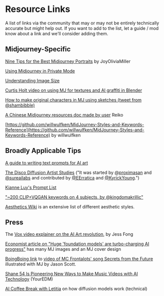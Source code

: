 # Resource Links

A list of links via the community that may or may not be entirely technically accurate but might help out. If you want to add to the list, let a guide / mod know about a link and we'll consider adding them.&#x20;



## Midjourney-Specific



[Nine Tips for the Best Midjourney Portraits](https://www.betchashesews.com/2022/06/05/midjourney-portraits/) by JoyOliviaMiller

[Using Midjourney in Private Mode](https://weirdwonderfulai.art/resources/midjourney-private-mode/)

[Understanding Image Size](understanding-image-size.md#image-dimensions)

[Curtis Holt video on using MJ for textures and AI graffiti in Blender](https://www.youtube.com/watch?v=6Dmn5Tokv8A)

[How to make original characters in MJ using sketches (tweet from @shambibble)](https://twitter.com/shambibble/status/1537499258554925059)

[A Chinese Midjourney resources doc made by user](https://sites.google.com/view/midjourney-resource-tips/%E9%A6%96%E9%A0%81) Reiko

[https://github.com/willwulfken/MidJourney-Styles-and-Keywords-Reference](https://github.com/willwulfken/MidJourney-Styles-and-Keywords-Reference) by willwulfken

## Broadly Applicable Tips

[A guide to writing text prompts for AI art](https://docs.google.com/document/d/1XUT2G9LmkZataHFzmuOtRXnuWBfhvXDAo8DkS--8tec/edit)

[The Disco Diffusion Artist Studies](https://weirdwonderfulai.art/resources/disco-diffusion-70-plus-artist-studies/) ("It was started by [@proximasan](https://twitter.com/proximasan) and [@sureailabs](https://twitter.com/sureailabs) and contributed by [@EErratica](https://twitter.com/EErratica) and [@KyrickYoung](https://twitter.com/KyrickYoung).")

[Kianne Luy's Prompt List](https://docs.google.com/document/d/1kuKBiifAm\_UVipAjJjqOSfMcmyjvfHdD/edit)

["\~200 CLIP+VQGAN keywords on 4 subjects, by @kingdomakrillic"](https://imgur.com/a/SALxbQm)

[Aesthetics Wiki](https://aesthetics.fandom.com/wiki/Special:AllPages) is an extensive list of different aesthetic styles.



## Press

The [Vox video explainer on the AI Art revolution](https://www.youtube.com/watch?v=SVcsDDABEkM), by Jess Fong

[Economist article on "Huge 'foundation models' are turbo-charging AI progress"](https://www.economist.com/interactive/briefing/2022/06/11/huge-foundation-models-are-turbo-charging-ai-progress) has many MJ images and an MJ cover design

[BoingBoing link](https://boingboing.net/2022/06/19/the-lyrics-of-a-song-about-data-encryption-by-mc-frontalot-have-been-fed-into-the-midjourney-text-to-image-ai-and-the-results-are-freaky.html/amp) to [video of MC Frontalots' song Secrets from the Future](https://www.youtube.com/watch?v=yVm8oZx9WSM\&t=22s) illustrated with MJ by Jason Scott.

[Shane 54 Is Pioneering New Ways to Make Music Videos with AI Technology](https://www.youredm.com/2022/06/01/shane-54-is-pioneering-a-new-way-to-make-music-videos-with-ai-technology/) (YourEDM)

[AI Coffee Break with Letitia](https://www.youtube.com/watch?v=344w5h24-h8) on how diffusion models work (technical)



